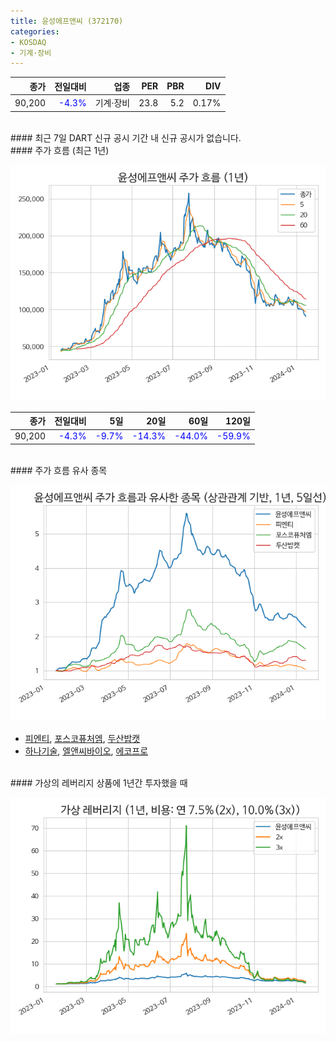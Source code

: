```yaml
---
title: 윤성에프앤씨 (372170)
categories:
- KOSDAQ
- 기계·장비
---
```


|**종가**|**전일대비**|**업종**|**PER**|**PBR**|**DIV**|
|-------:|-----------:|-------:|------:|------:|------:|
|90,200|<span style="color: blue">-4.3%</span>|기계·장비|23.8|5.2|0.17%|

<!-- more -->

<br>
#### 최근 7일 DART 신규 공시
기간 내 신규 공시가 없습니다.

<br>
#### 주가 흐름 (최근 1년)

![372170](/assets/images/stock/372170.png)

|**종가**|**전일대비**|**5일**|**20일**|**60일**|**120일**|
|---:|-------:|--:|---:|---:|----:|
|90,200|<span style="color: blue">-4.3%</span>|<span style="color: blue">-9.7%</span>|<span style="color: blue">-14.3%</span>|<span style="color: blue">-44.0%</span>|<span style="color: blue">-59.9%</span>|

<br>
#### 주가 흐름 유사 종목

![372170](/assets/images/stock/372170_corr.png)
- [피엔티](/137400/), [포스코퓨처엠](/003670/), [두산밥캣](/241560/)
- [하나기술](/299030/), [엘앤씨바이오](/290650/), [에코프로](/086520/)

<br>
#### 가상의 레버리지 상품에 1년간 투자했을 때

![372170](/assets/images/stock/372170_2x.png)